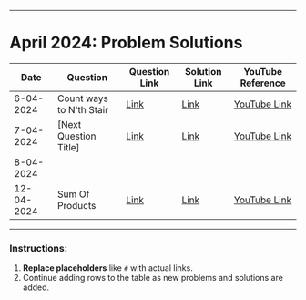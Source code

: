 
---

# **April 2024: Problem Solutions**

| **Date**     | **Question**                    | **Question Link**           | **Solution Link**           | **YouTube Reference**      |
|--------------|----------------------------------|-----------------------------|-----------------------------|----------------------------|
| 6-04-2024    | Count ways to N'th Stair         | [Link](https://www.geeksforgeeks.org/problems/count-ways-to-nth-stairorder-does-not-matter1322/1)                    | [Link](#)                    | [YouTube Link](https://youtube.com/playlist?list=PLpIkg8OmuX-JhFpkhgrAwZRtukO0SkwAt&feature=shared)           |
| 7-04-2024    | [Next Question Title]            | [Link](#)                    | [Link](#)                    | [YouTube Link](#)           |
| 8-04-2024
| 12-04-2024   | Sum Of Products                  | [Link](https://www.geeksforgeeks.org/problems/sum-of-products5049/1)                    | [Link](#)                    | [YouTube Link](#)           |

---

### Instructions:
1. **Replace placeholders** like `#` with actual links.
2. Continue adding rows to the table as new problems and solutions are added.
